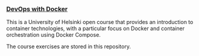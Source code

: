 ### [DevOps with Docker](https://devopswithdocker.com)

This is a University of Helsinki open course that provides an introduction to container technologies, with a particular focus on Docker and container orchestration using Docker Compose.

The course exercises are stored in this repository.
